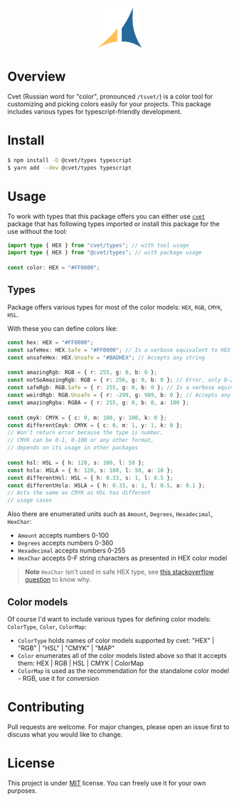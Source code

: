 <p align="center">
  <img alt="cvet" src="public/cvet.svg" width="100" />
</p>

# Overview

Cvet (Russian word for "color", pronounced `/tsvet/`) is a color tool for
customizing and picking colors easily for your projects. This package
includes various types for typescript-friendly development.

# Install

```bash
$ npm install -D @cvet/types typescript
$ yarn add --dev @cvet/types typescript
```

# Usage

To work with types that this package offers you can either use [`cvet`](https://www.npmjs.com/package/cvet)
package that has following types imported or install this package for the use without the tool:

```ts
import type { HEX } from "cvet/types"; // with tool usage
import type { HEX } from "@cvet/types"; // with package usage

const color: HEX = "#FF0000";
```

## Types

Package offers various types for most of the color models: `HEX`, `RGB`, `CMYK`, `HSL`.

With these you can define colors like:

```ts
const hex: HEX = "#FF0000";
const safeHex: HEX.Safe = "#FF0000"; // Is a verbose equivalent to HEX type
const unsafeHex: HEX.Unsafe = "#BADHEX"; // Accepts any string

const amazingRgb: RGB = { r: 255, g: 0, b: 0 };
const notSoAmazingRgb: RGB = { r: 256, g: 0, b: 0 }; // Error, only 0-255
const safeRgb: RGB.Safe = { r: 255, g: 0, b: 0 }; // Is a verbose equivalent to RGB type
const weirdRgb: RGB.Unsafe = { r: -299, g: 989, b: 0 }; // Accepts any numbers
const amazingRgba: RGBA = { r: 255, g: 0, b: 0, a: 100 };

const cmyk: CMYK = { c: 0, m: 100, y: 100, k: 0 };
const differentCmyk: CMYK = { c: 0, m: 1, y: 1, k: 0 };
// Won't return error because the type is number,
// CMYK can be 0-1, 0-100 or any other format,
// depends on its usage in other packages

const hsl: HSL = { h: 120, s: 100, l: 50 };
const hsla: HSLA = { h: 120, s: 100, l: 50, a: 10 };
const differentHsl: HSL = { h: 0.33, s: 1, l: 0.5 };
const differentHsla: HSLA = { h: 0.33, s: 1, l: 0.5, a: 0.1 };
// Acts the same as CMYK as HSL has different
// usage cases
```

Also there are enumerated units such as `Amount`, `Degrees`, `Hexadecimal`, `HexChar`:
- `Amount` accepts numbers 0-100
- `Degrees` accepts numbers 0-360
- `Hexadecimal` accepts numbers 0-255
- `HexChar` accepts 0-F string characters as presented in HEX color model

> **Note**
> `HexChar` isn't used in safe HEX type, see [this stackoverflow question](https://stackoverflow.com/questions/68766792) to know why.

## Color models

Of course I'd want to include various types for defining color models: `ColorType`, `Color`, `ColorMap`:
- `ColorType` holds names of color models supported by cvet: "HEX" | "RGB" | "HSL" | "CMYK" | "MAP"
- `Color` enumerates all of the color models listed above so that it accepts them: HEX | RGB | HSL | CMYK | ColorMap
- `ColorMap` is used as the recommendation for the standalone color model - RGB, use it for conversion

# Contributing

Pull requests are welcome. For major changes, please open an issue first to discuss what you would like to change.

# License

This project is under [MIT](https://choosealicense.com/licenses/mit/) license. You can freely use it for your own purposes.